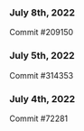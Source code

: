 ### July 8th, 2022

Commit #209150

### July 5th, 2022

Commit #314353


### July 4th, 2022

Commit #72281

